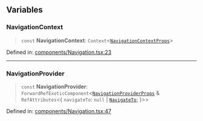 ## Variables

<a id="navigationcontext"></a>

### NavigationContext

> `const` **NavigationContext**: `Context`\<[`NavigationContextProps`](types.md#navigationcontextprops)\>

Defined in: [components/Navigation.tsx:23](https://github.com/thoughtbot/superglue/blob/6828bbda8f8692c93cd2c69d86a8a10fbb351d20/superglue/lib/components/Navigation.tsx#L23)

***

<a id="navigationprovider"></a>

### NavigationProvider

> `const` **NavigationProvider**: `ForwardRefExoticComponent`\<[`NavigationProviderProps`](types.md#navigationproviderprops) & `RefAttributes`\<\{ `navigateTo`: `null` \| [`NavigateTo`](types.md#navigateto); \}\>\>

Defined in: [components/Navigation.tsx:47](https://github.com/thoughtbot/superglue/blob/6828bbda8f8692c93cd2c69d86a8a10fbb351d20/superglue/lib/components/Navigation.tsx#L47)
